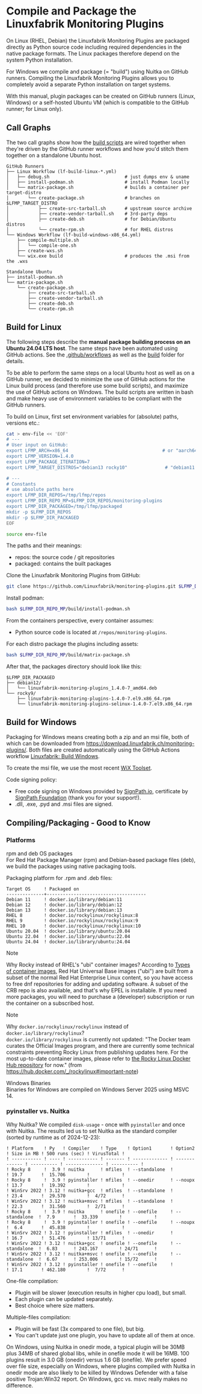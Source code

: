 # Compile and Package the Linuxfabrik Monitoring Plugins

On Linux (RHEL, Debian) the Linuxfabrik Monitoring Plugins are packaged directly as Python source code including required dependencies in the native package formats. The Linux packages therefore depend on the system Python installation.

For Windows we compile and package (= "build") using Nuitka on GitHub runners. Compiling the Linuxfabrik Monitoring Plugins allows you to completely avoid a separate Python installation on target systems.

With this manual, plugin packages can be created on GitHub runners (Linux, Windows) or a self-hosted Ubuntu VM (which is compatible to the GitHub runner; for Linux only).


## Call Graphs

The two call graphs show how the [build scripts](https://github.com/Linuxfabrik/monitoring-plugins/tree/main/build) are wired together when they're driven by the GitHub runner workflows and how you'd stitch them together on a standalone Ubuntu host.

```text
GitHub Runners
├── Linux Workflow (lf-build-linux-*.yml)
│   ├── debug.sh                            # just dumps env & uname
│   ├── install-podman.sh                   # install Podman locally
│   └── matrix-package.sh                   # builds a container per target-distro
│       └── create-package.sh               # branches on $LFMP_TARGET_DISTRO
│           ├── create-src-tarball.sh       # upstream source archive
│           ├── create-vendor-tarball.sh    # 3rd-party deps
│           ├── create-deb.sh               # for Debian/Ubuntu distros
│           └── create-rpm.sh               # for RHEL distros
└── Windows Workflow (lf-build-windows-x86_64.yml)
    ├── compile-multiple.sh
    │   └── compile-one.sh
    ├── create-wxs.sh
    └── wix.exe build                       # produces the .msi from the .wxs

Standalone Ubuntu
├── install-podman.sh
└── matrix-package.sh
    └── create-package.sh
        ├── create-src-tarball.sh
        ├── create-vendor-tarball.sh
        ├── create-deb.sh
        └── create-rpm.sh
```


## Build for Linux

The following steps describe the **manual package building process on an Ubuntu 24.04 LTS host**. The same steps have been automated using GitHub actions. See the [.github/workflows](https://github.com/Linuxfabrik/monitoring-plugins/blob/main/.github/workflows/) as well as the [build](https://github.com/Linuxfabrik/monitoring-plugins/tree/main/build) folder for details.

To be able to perform the same steps on a local Ubuntu host as well as on a GitHub runner, we decided to minimize the use of GitHub actions for the Linux build process (and therefore use some build scripts), and maximize the use of GitHub actions on Windows. The build scripts are written in bash and make heavy use of environment variables to be compliant with the GitHub runners.

To build on Linux, first set environment variables for (absolute) paths, versions etc.:

```bash
cat > env-file << 'EOF'
# ---
# User input on GitHub:
export LFMP_ARCH=x86_64                                   # or "aarch64" if running on ARM64
export LFMP_VERSION=1.4.0
export LFMP_PACKAGE_ITERATION=7
export LFMP_TARGET_DISTROS="debian13 rocky10"              # "debian11 debian12 debian13 rocky8 rocky9 rocky10 ubuntu2004 ubuntu2204 ubuntu2404"

# ---
# Constants
# use absolute paths here
export LFMP_DIR_REPOS=/tmp/lfmp/repos
export LFMP_DIR_REPO_MP=$LFMP_DIR_REPOS/monitoring-plugins
export LFMP_DIR_PACKAGED=/tmp/lfmp/packaged
mkdir -p $LFMP_DIR_REPOS
mkdir -p $LFMP_DIR_PACKAGED
EOF
```

```bash
source env-file
```

The paths and their meanings:

* repos: the source code / git repositories
* packaged: contains the built packages

Clone the Linuxfabrik Monitoring Plugins from GitHub:

```bash
git clone https://github.com/Linuxfabrik/monitoring-plugins.git $LFMP_DIR_REPO_MP
```

Install podman:

```bash
bash $LFMP_DIR_REPO_MP/build/install-podman.sh
```

From the containers perspective, every container assumes:

* Python source code is located at `/repos/monitoring-plugins`.

For each distro package the plugins including assets:

```bash
bash $LFMP_DIR_REPO_MP/build/matrix-package.sh
```

After that, the packages directory should look like this:

```text
$LFMP_DIR_PACKAGED
├── debian12/
│   └── linuxfabrik-monitoring-plugins_1.4.0-7_amd64.deb
└── rocky9/
    ├── linuxfabrik-monitoring-plugins-1.4.0-7.el9.x86_64.rpm
    └── linuxfabrik-monitoring-plugins-selinux-1.4.0-7.el9.x86_64.rpm
```


## Build for Windows

Packaging for Windows means creating both a zip and an msi file, both of which can be downloaded from <https://download.linuxfabrik.ch/monitoring-plugins/>. Both files are created automatically using the GitHub Actions workflow [Linuxfabrik: Build Windows](https://github.com/Linuxfabrik/monitoring-plugins/actions/workflows/lf-build-windows.yml).

To create the msi file, we use the most recent [WiX Toolset](https://wixtoolset.org/docs/intro/).

Code signing policy:

* Free code signing on Windows provided by [SignPath.io](https://signpath.io), certificate by [SignPath Foundation](https://signpath.org) (thank you for your support!).
* .dll, .exe, .pyd and .msi files are signed.


## Compiling/Packaging - Good to Know

### Platforms

rpm and deb OS packages  
For Red Hat Package Manager (rpm) and Debian-based package files (deb), we build the packages using native packaging tools.

Packaging platform for .rpm and .deb files:

```text
Target OS     ! Packaged on
--------------+-------------------------------------
Debian 11     ! docker.io/library/debian:11
Debian 12     ! docker.io/library/debian:12
Debian 13     ! docker.io/library/debian:13
RHEL 8        ! docker.io/rockylinux/rockylinux:8
RHEL 9        ! docker.io/rockylinux/rockylinux:9
RHEL 10       ! docker.io/rockylinux/rockylinux:10
Ubuntu 20.04  ! docker.io/library/ubuntu:20.04
Ubuntu 22.04  ! docker.io/library/ubuntu:22.04
Ubuntu 24.04  ! docker.io/library/ubuntu:24.04
```

> [!NOTE]
> Why Rocky instead of RHEL's "ubi" container images? According to [Types of container images](https://docs.redhat.com/en/documentation/red_hat_enterprise_linux/9/html/building_running_and_managing_containers/assembly_types-of-container-images_building-running-and-managing-containers#assembly_types-of-container-images_building-running-and-managing-containers), Red Hat Universal Base images ("ubi") are built from a subset of the normal Red Hat Enterprise Linux content, so you have access to free dnf repositories for adding and updating software. A subset of the CRB repo is also available, and that's why EPEL is installable. If you need more packages, you will need to purchase a (developer) subscription or run the container on a subscribed host.

> [!NOTE]
> Why `docker.io/rockylinux/rockylinux` instead of `docker.io/library/rockylinux`?  
> `docker.io/library/rockylinux` is currently not updated: "The Docker team curates the Official Images program, and there are currently some technical constraints preventing Rocky Linux from publishing updates here. For the most up-to-date container images, please refer to [the Rocky Linux Docker Hub repository](https://hub.docker.com/r/rockylinux/rockylinux) for now." (from https://hub.docker.com/_/rockylinux#important-note)

Windows Binaries  
Binaries for Windows are compiled on Windows Server 2025 using MSVC 14.


### pyinstaller vs. Nuitka

Why Nuitka? We compiled `disk-usage` - once with `pyinstaller` and once with Nuitka. The results led us to set Nuitka as the standard compiler (sorted by runtime as of 2024-12-23):

```text
! Platform    ! Py   ! Compiler    ! Type    ! Option1       ! Option2       ! Size in MB ! 500 runs (sec) ! VirusTotal !
! ----------- ! ---- ! ----------- ! ------- ! ------------- ! ------------- ! ---------- ! -------------- ! ---------- !
! Rocky 8     !  3.9 ! nuitka      ! mfiles  ! --standalone  !               ! 19.7       !  15.706        !            !
! Rocky 8     !  3.9 ! pyinstaller ! mfiles  ! --onedir      ! --noupx       ! 13.7       !  19.392        !            !
! WinSrv 2022 ! 3.12 ! nuitka+gcc  ! mfiles  ! --standalone  !               ! 23.4       !  29.570        !  4/72      !
! WinSrv 2022 ! 3.12 ! nuitka+msvc ! mfiles  ! --standalone  !               ! 22.3       !  31.560        !  2/71      !
! Rocky 8     !  3.9 ! nuitka      ! onefile ! --onefile     ! --standalone  !  7.9       !  33.339        !            !
! Rocky 8     !  3.9 ! pyinstaller ! onefile ! --onefile     ! --noupx       !  6.4       !  45.838        !            !
! WinSrv 2022 ! 3.12 ! pyinstaller ! mfiles  ! --onedir      !               ! 16.7       !  51.476        ! 13/71      !
! WinSrv 2022 ! 3.12 ! nuitka+gcc  ! onefile ! --onefile     ! --standalone  !  6.83      ! 243.167        ! 24/71      !
! WinSrv 2022 ! 3.12 ! nuitka+msvc ! onefile ! --onefile     ! --standalone  !  6.67      ! 253.006        ! 15/72      !
! WinSrv 2022 ! 3.12 ! pyinstaller ! onefile ! --onefile     !               ! 17.1       ! 462.180        !  7/72      !
```

One-file compilation:

* Plugin will be slower (execution results in higher cpu load), but small.
* Each plugin can be updated separately.
* Best choice where size matters.

Multiple-files compilation:

* Plugin will be fast (3x compared to one file), but big.
* You can't update just one plugin, you have to update all of them at once.

On Windows, using Nuitka in onedir mode, a typical plugin will be 30MB plus 34MB of shared global libs, while in onefile mode it will be 16MB. 100 plugins result in 3.0 GB (onedir) versus 1.6 GB (onefile). We prefer speed over file size, especially on Windows, where plugins compiled with Nuitka in onedir mode are also likely to be killed by Windows Defender with a false positive Trojan:Win32 report. On Windows, gcc vs. msvc really makes no difference.
